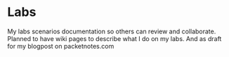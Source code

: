 # Labs
My labs scenarios documentation so others can review and collaborate.
Planned to have wiki pages to describe what I do on my labs. And as draft for my blogpost on packetnotes.com
